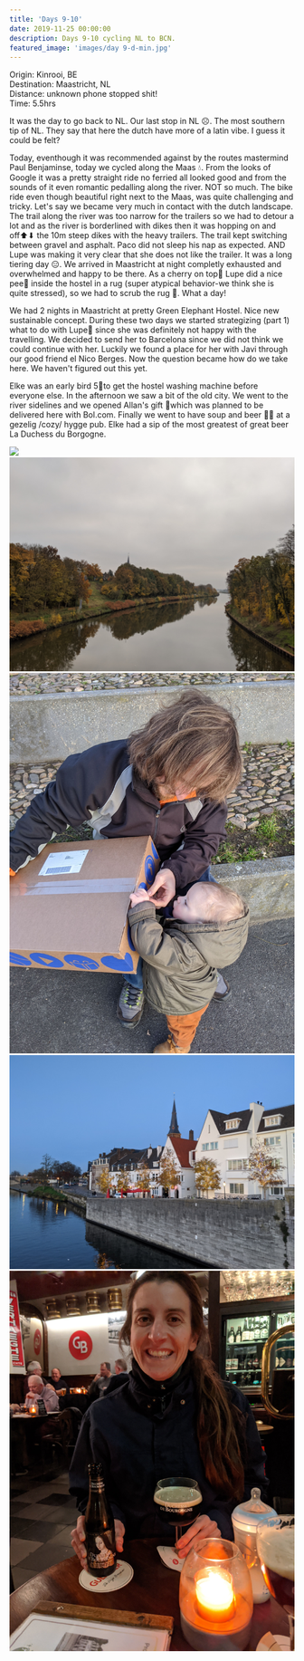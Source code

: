 ```yaml
---
title: 'Days 9-10'
date: 2019-11-25 00:00:00
description: Days 9-10 cycling NL to BCN.
featured_image: 'images/day 9-d-min.jpg'
---
```


Origin: Kinrooi, BE <br>
Destination: Maastricht, NL <br>
Distance: unknown phone stopped shit! <br>
Time: 5.5hrs <br>


It was the day to go back to NL. Our last stop in NL ☹. The most southern tip of NL. They say that here the dutch have more of a latin vibe. I guess it could be felt?

Today, eventhough it was recommended against by the routes mastermind Paul Benjaminse, today we cycled along the Maas 💧. From the looks of Google it was a pretty straight ride no ferried all looked good and from the sounds of it even romantic pedalling along the river. NOT so much. The bike ride even though beautiful right next to the Maas, was quite challenging and tricky. Let's say we became very much in contact with the dutch landscape. The trail along the river was too narrow for the trailers so we had to detour a lot and as the river is borderlined with dikes then it was hopping on and off⬆⬇ the 10m steep dikes with the heavy trailers. The trail kept switching between gravel and asphalt. Paco did not sleep his nap as expected. AND Lupe was making it very clear that she does not like the trailer. It was a long tiering day 😑. We arrived in Maastricht at night completly exhausted and overwhelmed and happy to be there. As a cherry on top🍒 Lupe did a nice pee🚽 inside the hostel in a rug (super atypical behavior-we think she is quite stressed), so we had to scrub the rug 🧽. What a day!

We had 2 nights in Maastricht at pretty Green Elephant Hostel. Nice new sustainable concept. During these two days we started strategizing (part 1) what to do with Lupe🐶 since she was definitely not happy with the travelling. We decided to send her to Barcelona since we did not think we could continue with her. Luckily we found a place for her with Javi through our good friend el Nico Berges. Now the question became how do we take here. We haven't figured out this yet.

Elke was an early bird 5🦆to get the hostel washing machine before everyone else. In the afternoon we saw a bit of the old city. We went to the river sidelines and we opened Allan's gift 🎁which was planned to be delivered here with Bol.com. Finally we went to have soup and beer 🥄🍺 at a gezelig /cozy/ hygge pub. Elke had a sip of the most greatest of great beer La Duchess du Borgogne.

<div class="gallery" data-columns="3">
	<img src="/images/day 9-a-min.jpg">
	<img src="/images/day 9-b-min.jpg">
	<img src="/images/day 9-c-min.jpg">
	<img src="/images/day 9-d-min.jpg">
	<img src="/images/day 9-f-min.jpg">
</div>

